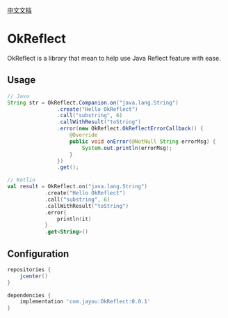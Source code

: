 [中文文档](https://github.com/zeshaoaaa/OkReflect/blob/master/README_CN.md)

# OkReflect
OkReflect is a library that mean to help use Java Reflect feature with ease.

## Usage
```java
// Java
String str = OkReflect.Companion.on("java.lang.String")
                .create("Hello OkReflect")
                .call("substring", 6)
                .callWithResult("toString")
                .error(new OkReflect.OkReflectErrorCallback() {
                    @Override
                    public void onError(@NotNull String errorMsg) {
                        System.out.println(errorMsg);
                    }
                })
                .get();
```

```kotlin
// Kotlin
val result = OkReflect.on("java.lang.String")
            .create("Hello OkReflect")
            .call("substring", 6)
            .callWithResult("toString")
            .error{
                println(it)
            }
            .get<String>()
```

## Configuration
```groovy
repositories {
    jcenter()
}
```
```groovy
dependencies {
    implementation 'com.jayou:OkReflect:0.0.1'
}
```